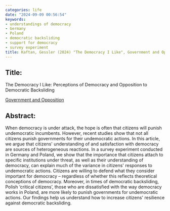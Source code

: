 ```yaml
---
categories: life
date: "2024-09-09 00:56:54"
keywords:
- understandings of democracy
- Germany
- Poland
- democratic backsliding
- support for democracy
- survey experiment
title: Kaftan, Gessler (2024) "The Democracy I Like", Government and Opposition
---
```


## Title:
The Democracy I Like: Perceptions of Democracy and Opposition to Democratic Backsliding
  
[Government and Opposition](https://doi.org/10.1017/gov.2024.12)


## Abstract:

When democracy is under attack, the hope is often that citizens will punish undemocratic incumbents. However, recent studies show that not all citizens punish governments for their undemocratic actions. In this article, we argue that citizens' understanding of and satisfaction with democracy are sources of heterogeneous reactions. In a survey experiment conducted in Germany and Poland, we show that the importance that citizens attach to specific institutions under threat, as well as their understanding of democracy, can explain much of the variance in citizens' responses to undemocratic actions. Citizens are willing to defend what they consider important for democracy – regardless of whether this reflects theoretical conceptions of democracy. Moreover, in times of democratic backsliding, Polish ‘critical citizens’, those who are dissatisfied with the way democracy works in Poland, are more likely to punish governments for undemocratic actions. Our findings help us understand how to increase citizens' resilience against democratic backsliding.
